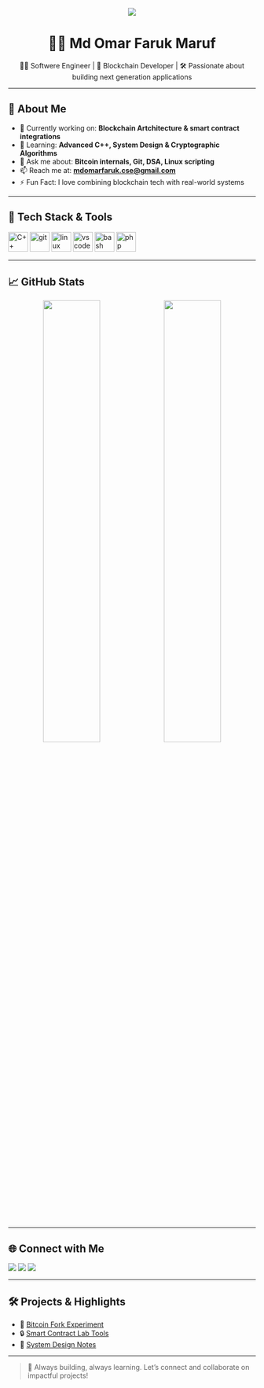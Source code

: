 <!-- Profile Header Banner -->
<p align="center">
  <img src="https://capsule-render.vercel.app/api?type=waving&height=200&color=gradient&text=Hi!%20I'm%20Omar&fontAlignY=40&animation=fadeIn"/>
</p>
<!-- Intro -->
<h1 align="center">👨‍💻 Md Omar Faruk Maruf</h1>
<p align="center"> 👨‍💻 Softwere Engineer | 💼 Blockchain Developer | 🛠️ Passionate about building next generation applications</p>

---

## 🧠 About Me

- 🔭 Currently working on: **Blockchain Artchitecture & smart contract integrations**
- 🌱 Learning: **Advanced C++, System Design & Cryptographic Algorithms**
- 💬 Ask me about: **Bitcoin internals, Git, DSA, Linux scripting**
- 📫 Reach me at: **mdomarfaruk.cse@gmail.com**
- ⚡ Fun Fact: I love combining blockchain tech with real-world systems

---

## 🚀 Tech Stack & Tools

<p align="left">
  <img src="https://cdn.jsdelivr.net/gh/devicons/devicon/icons/cplusplus/cplusplus-original.svg" alt="C++" width="40" height="40"/>
  <img src="https://cdn.jsdelivr.net/gh/devicons/devicon/icons/git/git-original.svg" alt="git" width="40" height="40"/>
  <img src="https://cdn.jsdelivr.net/gh/devicons/devicon/icons/linux/linux-original.svg" alt="linux" width="40" height="40"/>
  <img src="https://cdn.jsdelivr.net/gh/devicons/devicon/icons/vscode/vscode-original.svg" alt="vscode" width="40" height="40"/>
  <img src="https://cdn.jsdelivr.net/gh/devicons/devicon/icons/bash/bash-original.svg" alt="bash" width="40" height="40"/>
  <img src="https://cdn.jsdelivr.net/gh/devicons/devicon/icons/php/php-original.svg" alt="php" width="40" height="40"/>
</p>

---

## 📈 GitHub Stats

<p align="center">
  <img src="https://github-readme-stats.vercel.app/api?username=OmarFarukMaruf&show_icons=true&theme=radical" width="48%"/>
  <img src="https://github-readme-streak-stats.herokuapp.com/?user=OmarFarukMaruf&theme=radical" width="48%"/>
</p>

---

## 🌐 Connect with Me

<p align="left">
  <a href="mailto:mdomarfaruk.cse@gmail.com"><img src="https://img.shields.io/badge/email-%23EA4335.svg?&style=for-the-badge&logo=gmail&logoColor=white"/></a>
  <a href="https://www.linkedin.com/in/omar-faruk-maruf"><img src="https://img.shields.io/badge/LinkedIn-%230077B5.svg?&style=for-the-badge&logo=linkedin&logoColor=white"/></a>
  <a href="https://www.instagram.com/omar_faruk_maruf/"><img src="https://img.shields.io/badge/Instagram-%23E4405F.svg?&style=for-the-badge&logo=instagram&logoColor=white"/></a>
</p>

---

## 🛠️ Projects & Highlights

- 🔗 [Bitcoin Fork Experiment](https://github.com/omarSmcLabs/smcbitcoin_v24)
- 🔒 [Smart Contract Lab Tools](https://github.com/omarSmcLabs/smc-tools)
- 📘 [System Design Notes](https://github.com/omarSmcLabs/system-design-notes)

---

> 🎯 Always building, always learning. Let’s connect and collaborate on impactful projects!
